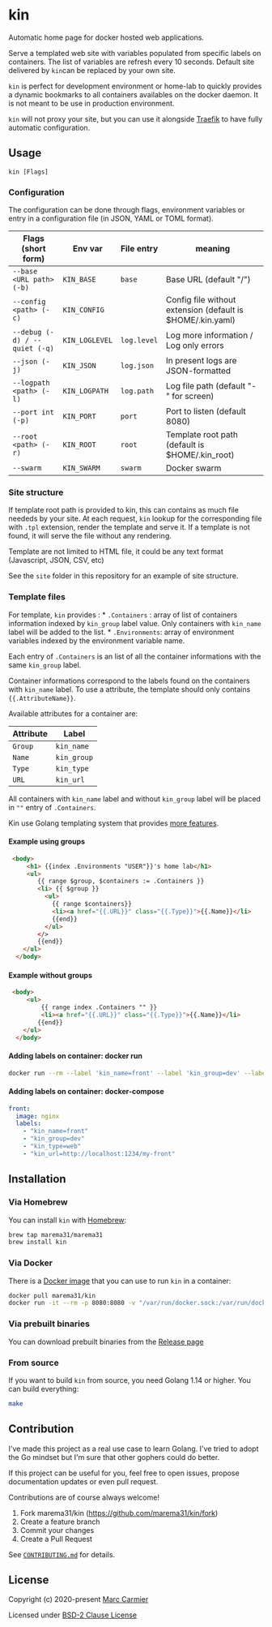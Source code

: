 # kin
Automatic home page for docker hosted web applications.

Serve a templated web site with variables populated from specific labels on containers. The list of variables are refresh every 10 seconds.
Default site delivered by `kin`can be replaced by your own site.

`kin` is perfect for development environment or home-lab to quickly provides a dynamic bookmarks to all containers availables on the docker daemon. It is not meant to be use in production environment. 

`kin` will not proxy your site, but you can use it alongside [Traefik](https://containo.us/traefik/) to have fully automatic configuration.

## Usage

`kin [Flags]`

### Configuration
The configuration can be done through flags, environment variables or entry in a configuration file (in JSON, YAML or TOML format).

Flags (short form)             | Env var      |File entry | meaning
-------------------------------|--------------|-----------|----------------------------------------------------------
  `--base <URL path> (-b)`     |`KIN_BASE`    |`base`     | Base URL (default "/")
  `--config <path> (-c)  `     |`KIN_CONFIG`  |           | Config file without extension (default is $HOME/.kin.yaml)
  `--debug (-d) / --quiet (-q)`|`KIN_LOGLEVEL`|`log.level`| Log more information / Log only errors
  `--json (-j) `               |`KIN_JSON`    |`log.json` | In present logs are JSON-formatted
  `--logpath <path> (-l) `     |`KIN_LOGPATH` |`log.path` | Log file path (default "-" for screen)
  `--port int (-p)       `     |`KIN_PORT`    |`port`     | Port to listen (default 8080)
  `--root <path> (-r)    `     |`KIN_ROOT`    |`root`     | Template root path (default is $HOME/.kin_root)
  `--swarm               `     |`KIN_SWARM`   |`swarm`    | Docker swarm


### Site structure
If template root path is provided to kin, this can contains as much file neededs by your site. At each request, `kin` lookup for the corresponding file with `.tpl` extension, render the template and serve it. If a template is not found, it will serve the file without any rendering.

Template are not limited to HTML file, it could be any text format (Javascript, JSON, CSV, etc)

See the `site` folder in this repository for an example of site structure.

### Template files
For template, `kin` provides :
    * `.Containers` : array of list of containers information indexed by `kin_group` label value. Only containers with `kin_name` label will be added to the list.
    * `.Environments`: array of environment variables indexed by the environment variable name.

Each entry of `.Containers` is an list of all the container informations with the same `kin_group` label.
    
Container informations correspond to the labels found on the containers with `kin_name` label. To use a attribute, the template should only contains `{{.AttributeName}}`. 

 Available attributes for a container are: 

Attribute | Label
----------|-----------
`Group`   | `kin_name`
`Name`    | `kin_group`
`Type`    | `kin_type`
`URL`     | `kin_url`

All containers with `kin_name` label and without `kin_group` label will be placed in `""` entry of `.Containers`.

Kin use Golang templating system that provides [more features](https://golang.org/pkg/html/template/).

#### Example using groups
```html
 <body>
     <h1> {{index .Environments "USER"}}'s home lab</h1>
     <ul>
        {{ range $group, $containers := .Containers }}
        <li> {{ $group }}
          <ul>
            {{ range $containers}}
            <li><a href="{{.URL}}" class="{{.Type}}">{{.Name}}</li>
            {{end}}
          </ul>
        </>
        {{end}}
    </ul>
  </body>
```

#### Example without groups
```html
 <body>
     <ul>
         {{ range index .Containers "" }}
         <li><a href="{{.URL}}" class="{{.Type}}">{{.Name}}</li>
        {{end}}
    </ul>
  </body>
```
#### Adding labels on container: docker run
```bash
docker run --rm --label 'kin_name=front' --label 'kin_group=dev' --label 'kin_type=web' --label 'kin_url=http://localhost:1234/my-front'  nginx
```

#### Adding labels on container: docker-compose
```yaml
front: 
  image: nginx
  labels:
    - "kin_name=front"
    - "kin_group=dev"
    - "kin_type=web"
    - "kin_url=http://localhost:1234/my-front"
```
## Installation

### Via Homebrew

You can install `kin` with [Homebrew](https://github.com/marema31/homebrew-marema31):

```bash
brew tap marema31/marema31
brew install kin
```

### Via Docker
There is a [Docker image](https://hub.docker.com/r/marema31/kin/) that you can use to run `kin` in a container:
```bash
docker pull marema31/kin
docker run -it --rm -p 8080:8080 -v "/var/run/docker.sock:/var/run/docker.sock:ro" marema31/kin
```

### Via prebuilt binaries
You can download prebuilt binaries from the [Release page](https://github.com/marema31/kin/releases)

### From source

If you want to build `kin` from source, you need Golang 1.14 or
higher. You can build everything:

```bash
make
```

## Contribution
I've made this project as a real use case to learn Golang.
I've tried to adopt the Go mindset but I'm sure that other gophers could do better. 

If this project can be useful for you, feel free to open issues, propose documentation updates or even pull request.

Contributions are of course always welcome!

1. Fork marema31/kin (https://github.com/marema31/kin/fork)
2. Create a feature branch
3. Commit your changes
4. Create a Pull Request

See [`CONTRIBUTING.md`](https://github.com/marema31/kin/blob/master/CONTRIBUTING.md) for details.

## License

Copyright (c) 2020-present [Marc Carmier](https://github.com/marema31)

Licensed under [BSD-2 Clause License](./LICENSE)